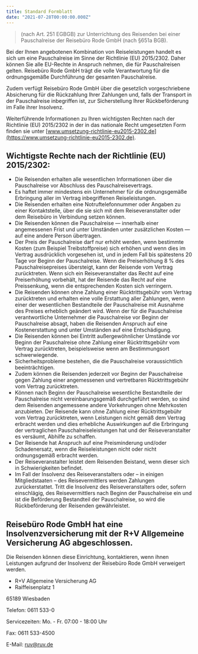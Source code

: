```yaml
---
title: Standard Formblatt
date: "2021-07-28T00:00:00.000Z"
---
```


> (nach Art. 251 EGBGB) zur Unterrichtung des Reisenden bei einer Pauschalreise der Reisebüro Rode GmbH (nach §651a BGB).

Bei der Ihnen angebotenen Kombination von Reiseleistungen handelt es sich um eine Pauschalreise im Sinne der Richtlinie (EU) 2015/2302. Daher können Sie alle EU-Rechte in Anspruch nehmen, die für Pauschalreisen gelten. Reisebüro Rode GmbH trägt die volle Verantwortung für die ordnungsgemäße Durchführung der gesamten Pauschalreise.

Zudem verfügt Reisebüro Rode GmbH über die gesetzlich vorgeschriebene Absicherung für die Rückzahlung Ihrer Zahlungen und, falls der Transport in der Pauschalreise inbegriffen ist, zur Sicherstellung Ihrer Rückbeförderung im Falle ihrer Insolvenz.

Weiterführende Informationen zu Ihren wichtigsten Rechten nach der Richtlinie (EU) 2015/2302 in der in das nationale Recht umgesetzten Form finden sie unter [www.umsetzung-richtlinie-eu2015-2302.de](https://www.umsetzung-richtlinie-eu2015-2302.de).

## Wichtigste Rechte nach der Richtlinie (EU) 2015/2302:

- Die Reisenden erhalten alle wesentlichen Informationen über die Pauschalreise vor Abschluss des Pauschalreisevertrags.
- Es haftet immer mindestens ein Unternehmer für die ordnungsgemäße Erbringung aller im Vertrag inbegriffenen Reiseleistungen.
- Die Reisenden erhalten eine Notruftelefonnummer oder Angaben zu einer Kontaktstelle, über die sie sich mit dem Reiseveranstalter oder dem Reisebüro in Verbindung setzen können.
- Die Reisenden können die Pauschalreise — innerhalb einer angemessenen Frist und unter Umständen unter zusätzlichen Kosten — auf eine andere Person übertragen.
- Der Preis der Pauschalreise darf nur erhöht werden, wenn bestimmte Kosten (zum Beispiel Treibstoffpreise) sich erhöhen und wenn dies im Vertrag ausdrücklich vorgesehen ist, und in jedem Fall bis spätestens 20 Tage vor Beginn der Pauschalreise. Wenn die Preiserhöhung 8 % des Pauschalreisepreises übersteigt, kann der Reisende vom Vertrag zurücktreten. Wenn sich ein Reiseveranstalter das Recht auf eine Preiserhöhung vorbehält, hat der Reisende das Recht auf eine Preissenkung, wenn die entsprechenden Kosten sich verringern.
- Die Reisenden können ohne Zahlung einer Rücktrittsgebühr vom Vertrag zurücktreten und erhalten eine volle Erstattung aller Zahlungen, wenn einer der wesentlichen Bestandteile der Pauschalreise mit Ausnahme des Preises erheblich geändert wird. Wenn der für die Pauschalreise verantwortliche Unternehmer die Pauschalreise vor Beginn der Pauschalreise absagt, haben die Reisenden Anspruch auf eine Kostenerstattung und unter Umständen auf eine Entschädigung.
- Die Reisenden können bei Eintritt außergewöhnlicher Umstände vor Beginn der Pauschalreise ohne Zahlung einer Rücktrittsgebühr vom Vertrag zurücktreten, beispielsweise wenn am Bestimmungsort schwerwiegende.
- Sicherheitsprobleme bestehen, die die Pauschalreise voraussichtlich beeinträchtigen.
- Zudem können die Reisenden jederzeit vor Beginn der Pauschalreise gegen Zahlung einer angemessenen und vertretbaren Rücktrittsgebühr vom Vertrag zurücktreten.
- Können nach Beginn der Pauschalreise wesentliche Bestandteile der Pauschalreise nicht vereinbarungsgemäß durchgeführt werden, so sind dem Reisenden angemessene andere Vorkehrungen ohne Mehrkosten anzubieten. Der Reisende kann ohne Zahlung einer Rücktrittsgebühr vom Vertrag zurücktreten, wenn Leistungen nicht gemäß dem Vertrag erbracht werden und dies erhebliche Auswirkungen auf die Erbringung der vertraglichen Pauschalreiseleistungen hat und der Reiseveranstalter es versäumt, Abhilfe zu schaffen.
- Der Reisende hat Anspruch auf eine Preisminderung und/oder Schadenersatz, wenn die Reiseleistungen nicht oder nicht ordnungsgemäß erbracht werden.
- Der Reiseveranstalter leistet dem Reisenden Beistand, wenn dieser sich in Schwierigkeiten befindet.
- Im Fall der Insolvenz des Reiseveranstalters oder – in einigen Mitgliedstaaten – des Reisevermittlers werden Zahlungen zurückerstattet. Tritt die Insolvenz des Reiseveranstalters oder, sofern einschlägig, des Reisevermittlers nach Beginn der Pauschalreise ein und ist die Beförderung Bestandteil der Pauschalreise, so wird die Rückbeförderung der Reisenden gewährleistet.

## Reisebüro Rode GmbH hat eine Insolvenzversicherung mit der R+V Allgemeine Versicherung AG abgeschlossen.

Die Reisenden können diese Einrichtung, kontaktieren, wenn ihnen Leistungen aufgrund der Insolvenz der Reisebüro Rode GmbH verweigert werden.

- R+V Allgemeine Versicherung AG
- Raiffeisenplatz 1

65189 Wiesbaden

Telefon: 0611 533-0

Servicezeiten: Mo. - Fr. 07:00 - 18:00 Uhr

Fax: 0611 533-4500

E-Mail: [ruv@ruv.de](mailto:ruv@ruv.de)
